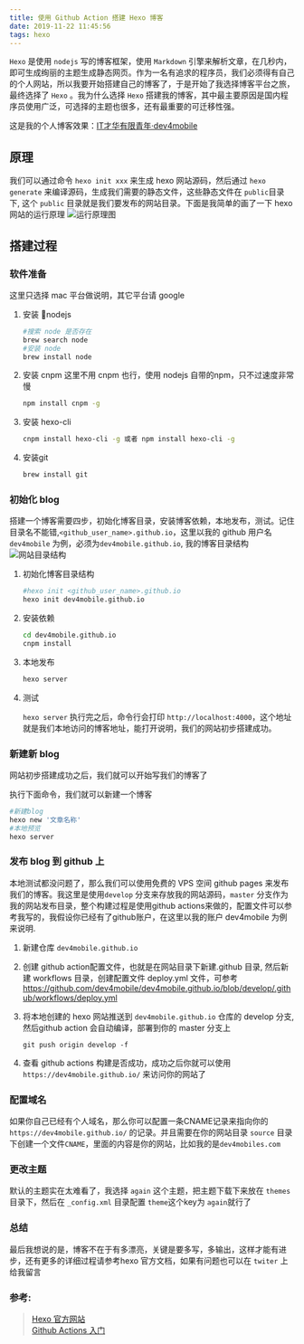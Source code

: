 ```yaml
---
title: 使用 Github Action 搭建 Hexo 博客
date: 2019-11-22 11:45:56
tags: hexo
---
```

`Hexo` 是使用 `nodejs` 写的博客框架，使用 `Markdown` 引擎来解析文章，在几秒内，即可生成绚丽的主题生成静态网页。作为一名有追求的程序员，我们必须得有自己的个人网站，所以我要开始搭建自己的博客了，于是开始了我选择博客平台之旅，最终选择了 `Hexo` 。我为什么选择 `Hexo` 搭建我的博客，其中最主要原因是国内程序员使用广泛，可选择的主题也很多，还有最重要的可迁移性强。

这是我的个人博客效果：[IT才华有限青年·dev4mobile](https://dev4mobiles.com/)

## 原理
我们可以通过命令 `hexo init xxx` 来生成 hexo 网站源码，然后通过 `hexo generate` 来编译源码，生成我们需要的静态文件，这些静态文件在 `public`目录下, 这个 `public` 目录就是我们要发布的网站目录。下面是我简单的画了一下 hexo 网站的运行原理
![运行原理图](https://dev4mobiles.com/images/hexo-blog-website-run.jpg)
## 搭建过程

### 软件准备

这里只选择 mac 平台做说明，其它平台请 google 

1. 安装 nodejs
     ```bash
     #搜索 node 是否存在
     brew search node
     #安装 node 
     brew install node
     ```
2. 安装 cnpm
     这里不用 cnpm 也行，使用 nodejs 自带的npm，只不过速度非常慢
     ```bash
     npm install cnpm -g
     ```
3. 安装 hexo-cli
    ```bash
    cnpm install hexo-cli -g 或者 npm install hexo-cli -g
    ```
4. 安装git
     ```bash
     brew install git
     ```

### 初始化 blog

搭建一个博客需要四步，初始化博客目录，安装博客依赖，本地发布，测试。记住目录名不能错,`<github_user_name>.github.io`，这里以我的 github 用户名 `dev4mobile` 为例，必须为`dev4mobile.github.io`, 我的博客目录结构
![网站目录结构](https://dev4mobiles.com/images/hexo-blog-website-dir.png)

1. 初始化博客目录结构 

     ```bash
     #hexo init <github_user_name>.github.io
     hexo init dev4mobile.github.io
     ```
2. 安装依赖

     ```bash
     cd dev4mobile.github.io
     cnpm install
     ```
3. 本地发布

     ```bash
     hexo server
     ```
4. 测试

     `hexo server` 执行完之后，命令行会打印 `http://localhost:4000`，这个地址就是我们本地访问的博客地址，能打开说明，我们的网站初步搭建成功。


### 新建新 blog

网站初步搭建成功之后，我们就可以开始写我们的博客了

执行下面命令，我们就可以新建一个博客

```bash
#新建blog
hexo new '文章名称'
#本地预览
hexo server
```

### 发布 blog 到 github 上

本地测试都没问题了，那么我们可以使用免费的 VPS 空间 github pages 来发布我们的博客。我这里是使用`develop` 分支来存放我的网站源码，`master` 分支作为我的网站发布目录，整个构建过程是使用github actions来做的，配置文件可以参考我写的，我假设你已经有了github账户，在这里以我的账户 dev4mobile 为例来说明.

1. 新建仓库 `dev4mobile.github.io`
2. 创建 github action配置文件，也就是在网站目录下新建.github 目录, 然后新建 workflows 目录，创建配置文件 deploy.yml 文件，可参考 https://github.com/dev4mobile/dev4mobile.github.io/blob/develop/.github/workflows/deploy.yml
3. 将本地创建的 hexo 网站推送到 `dev4mobile.github.io` 仓库的 develop 分支, 然后github action 会自动编译，部署到你的 master 分支上

     ```
     git push origin develop -f
     ```
4. 查看 github actions 构建是否成功，成功之后你就可以使用 `https://dev4mobile.github.io/` 来访问你的网站了

### 配置域名
如果你自己已经有个人域名，那么你可以配置一条CNAME记录来指向你的 `https://dev4mobile.github.io/` 的记录。并且需要在你的网站目录 `source` 目录下创建一个文件`CNAME`，里面的内容是你的网站，比如我的是`dev4mobiles.com`

### 更改主题
默认的主题实在太难看了，我选择 `again` 这个主题，把主题下载下来放在 `themes` 目录下，然后在 `_config.xml` 目录配置 `theme`这个key为 `again`就行了

### 总结
最后我想说的是，博客不在于有多漂亮，关键是要多写，多输出，这样才能有进步，还有更多的详细过程请参考hexo 官方文档，如果有问题也可以在 `twiter` 上给我留言

### 参考: 
> [Hexo 官方网站](https://hexo.io/)  
> [Github Actions 入门](http://www.ruanyifeng.com/blog/2019/09/getting-started-with-github-actions.html)